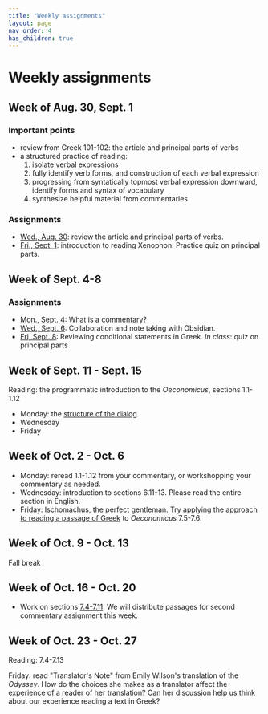 ```yaml
---
title: "Weekly assignments"
layout: page
nav_order: 4
has_children: true
---
```


# Weekly assignments



## Week of Aug. 30, Sept. 1

### Important points

- review from Greek 101-102: the article and principal parts of verbs
- a structured practice of reading:
    1. isolate verbal expressions
    1. fully identify verb forms, and construction of each verbal expression
    1. progressing from syntatically topmost verbal expression downward, identify forms and syntax of vocabulary
    1. synthesize helpful material from commentaries

### Assignments

- [Wed., Aug. 30](../classes/intro/): review the article and principal parts of verbs.
- [Fri., Sept. 1](../classes/a_practice/): introduction to reading Xenophon.  Practice quiz on principal parts.

## Week of Sept. 4-8

### Assignments

- [Mon., Sept. 4](../classes/commentaries/): What is a commentary? 
- [Wed., Sept. 6](../classes/taking-notes/): Collaboration and note taking with Obsidian.
- [Fri, Sept. 8](../classes/conditions/): Reviewing conditional statements in Greek. *In class*: quiz on principal parts




## Week of Sept. 11 - Sept. 15

Reading: the programmatic introduction to the *Oeconomicus*, sections 1.1-1.12


- Monday: the [structure of the dialog](./classes/structure/).
- Wednesday
- Friday

## Week of Oct. 2 - Oct. 6

- Monday: reread 1.1-1.12 from your commentary, or workshopping your commentary as needed.
- Wednesday: introduction to sections 6.11-13.  Please read the entire section in English.
- Friday: Ischomachus, the perfect gentleman. Try applying the [approach to reading a passage of Greek](./reading/) to *Oeconomicus* 7.5-7.6.


## Week of Oct. 9 - Oct. 13

Fall break

## Week of Oct. 16 - Oct. 20

- Work on sections [7.4-7.11](./selections/).  We will distribute passages for second commentary assignment this week.




## Week of Oct. 23 - Oct. 27

Reading: 7.4-7.13

Friday: read "Translator's Note" from Emily Wilson's translation of the *Odyssey*.  How do the choices she makes as a translator affect the experience of a reader of her translation?  Can her discussion help us think about our experience reading a text in Greek?